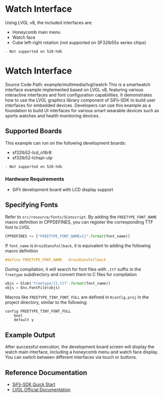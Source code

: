 # Watch Interface

Using LVGL v8, the included interfaces are:
- Honeycomb main menu
- Watch face
- Cube left-right rotation (not supported on SF32lb55x series chips)
```{note}
- Not supported on 520-hdk
```

# Watch Interface

Source Code Path: example/multimedia/lvgl/watch
This is a smartwatch interface example implemented based on LVGL v8, featuring various interactive interfaces and font configuration capabilities. It demonstrates how to use the LVGL graphics library component of SiFli-SDK to build user interfaces for embedded devices.
Developers can use this example as a foundation to build UI interfaces for various smart wearable devices such as sports watches and health monitoring devices.

## Supported Boards

This example can run on the following development boards:
- sf32lb52-lcd_n16r8
- sf32lb52-lchspi-ulp
```{note}
- Not supported on 520-hdk
```

### Hardware Requirements

- SiFli development board with LCD display support

## Specifying Fonts

Refer to `src/resource/fonts/SConscript`. By adding the `FREETYPE_FONT_NAME` macro definition in CPPDEFINES, you can register the corresponding TTF font to LVGL
```python
CPPDEFINES += ["FREETYPE_FONT_NAME={}".format(font_name)]
```
If `font_name` is `DroidSansFallback`, it is equivalent to adding the following macro definition
```c
#define FREETYPE_FONT_NAME   DroidSansFallback
```
During compilation, it will search for font files with `.ttf` suffix in the `freetype` subdirectory and convert them to C files for compilation
```python
objs = Glob('freetype/{}.ttf'.format(font_name))
objs = Env.FontFile(objs)
```
Macros like `FREETYPE_TINY_FONT_FULL` are defined in `Kconfig.proj` in the project directory, similar to the following:
```kconfig
config FREETYPE_TINY_FONT_FULL
    bool
    default y
```

## Example Output

After successful execution, the development board screen will display the watch main interface, including a honeycomb menu and watch face display. You can switch between different interfaces via touch or buttons.

## Reference Documentation

- [SiFli-SDK Quick Start](https://docs.sifli.com/projects/sdk/latest/sf32lb52x/quickstart/index.html)
- [LVGL Official Documentation](https://docs.lvgl.io/8.3/)